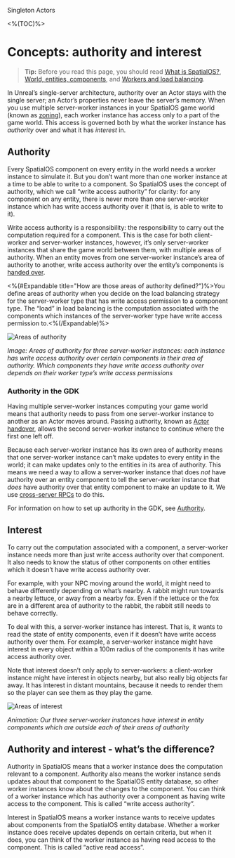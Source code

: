 Singleton Actors

<%(TOC)%>

# Concepts: authority and interest

> **Tip:** Before you read this page, you should read [What is SpatialOS?]({{urlRoot}}/content/spatialos-concepts/what-is-spatialos), [World, entities, components]({{urlRoot}}/content/spatialos-concepts/world-entities-components), and [Workers and load balancing]({{urlRoot}}/content/spatialos-concepts/workers-and-load-balancing). 

In Unreal’s single-server architecture, authority over an Actor stays with the single server; an Actor’s properties never leave the server’s memory. When you use multiple server-worker instances in your SpatialOS game world (known as [zoning]({{urlRoot}}/content/spatialos-concepts/workers-and-load-balancing#zoning)),  each worker instance has access only to a part of the game world. This access is governed both by what the worker instance has _authority_ over and what it has _interest_ in.

## Authority
Every SpatialOS component on every entity in the world needs a worker instance to simulate it. But you don’t want more than one worker instance at a time to be able to write to a component. So SpatialOS uses the concept of authority, which we call “write access authority” for clarity: for any component on any entity, there is never more than one server-worker instance which has write access authority over it (that is, is able to write to it).

Write access authority is a responsibility: the responsibility to carry out the computation required for a component. This is the case for both client-worker and server-worker instances, however, it’s only server-worker instances that share the game world between them, with multiple areas of authority. When an entity moves from one server-worker instance’s area of authority to another, write access authority over the entity’s components is [handed over]({{urlRoot}}/content/actor-handover).

<%(#Expandable title="How are those areas of authority defined?")%>You define areas of authority when you decide on the load balancing strategy for the server-worker type that has write access permission to a component type. The “load” in load balancing is the computation associated with the components which instances of the server-worker type have write access permission to.<%(/Expandable)%>

![Areas of authority]({{assetRoot}}assets/screen-grabs/authority-areas.png)

_Image: Areas of authority for three server-worker instances: each instance has write access authority over certain components in their area of authority. Which components they have write access authority over depends on their worker type’s write access permissions_

### Authority in the GDK

Having multiple server-worker instances computing your game world means that authority needs to pass from one server-worker instance to another as an Actor moves around. Passing authority, known as [Actor handover]({{urlRoot}}/content/actor-handover), allows the second server-worker instance to continue where the first one left off. 

Because each server-worker instance has its own area of authority means that one server-worker instance can’t make updates to every entity in the world; it can make updates only to the entities in its area of authority. This means we need a way to allow a server-worker instance that does _not_ have authority over an entity component to tell the server-worker instance that _does_ have authority over that entity component to make an update to it. We use [cross-server RPCs]({{urlRoot}}/content/cross-server-rpcs) to do this.

For information on how to set up authority in the GDK, see [Authority]({{urlRoot}}/content/authority).

## Interest
To carry out the computation associated with a component, a server-worker instance needs more than just write access authority over that component. It also needs to know the status of other components on other entities which it doesn’t have write access authority over.

For example, with your NPC moving around the world, it might need to behave differently depending on what’s nearby. A rabbit might run towards a nearby lettuce, or away from a nearby fox. Even if the lettuce or the fox are in a different area of authority to the rabbit, the rabbit still needs to behave correctly.

To deal with this, a server-worker instance has interest. That is, it wants to read the state of entity components, even if it doesn’t have write access authority over them.
For example, a server-worker instance might have interest in every object within a 100m radius of the components it has write access authority over. 

Note that interest doesn’t only apply to server-workers: a client-worker instance might have interest in objects nearby, but also really big objects far away. It has interest in distant mountains, because it needs to render them so the player can see them as they play the game.

![Areas of interest]({{assetRoot}}assets/screen-grabs/interest-areas.gif)

_Animation: Our three server-worker instances have interest in entity components which are outside each of their areas of authority_

## Authority and interest - what’s the difference?

Authority in SpatialOS means that a worker instance does the computation relevant to a component. Authority also means the worker instance sends updates about that component to the SpatialOS entity database, so other worker instances know about the changes to the component. You can think of a worker instance which has authority over a component as having write access to the component. This is called “write access authority”.

Interest in SpatialOS means a worker instance wants to receive updates about components from the SpatialOS entity database. Whether a worker instance does receive updates depends on certain criteria, but when it does, you can think of the worker instance as having read access to the component. This is called “active read access”.

<!---
WIP QBI doc: https://improbableio.atlassian.net/browse/UNR-1210
-->